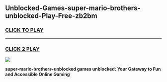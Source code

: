 
## Unblocked-Games-super-mario-brothers-unblocked-Play-Free-zb2bm
<h3>
<a href="https://premium76.site?title=super-mario-brothers-unblocked&ref=12A">CLICK TO PLAY</a></h3>
<hr>

<h3>
<a href="https://premium76.site?title=super-mario-brothers-unblocked&ref=12A">CLICK 2 PLAY</a>
  
</h3>

<a href="https://premium76.site?title=super-mario-brothers-unblocked&ref=12A"><img src="https://clearcache.store/games.png"></a>


**super-mario-brothers-unblocked games unblocked: Your Gateway to Fun and Accessible Online Gaming**
